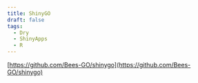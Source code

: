 ```yaml
---
title: ShinyGO
draft: false
tags:
  - Dry
  - ShinyApps
  - R
---
```

[https://github.com/Bees-GO/shinygo](https://github.com/Bees-GO/shinygo)